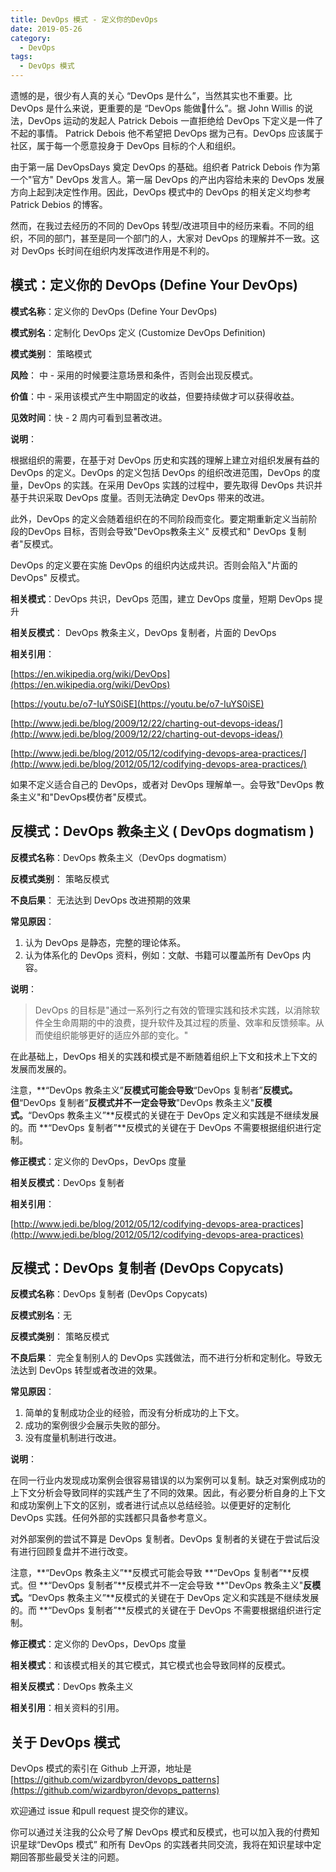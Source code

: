 ```yaml
---
title: DevOps 模式 - 定义你的DevOps
date: 2019-05-26
category: 
  - DevOps
tags:
  - DevOps 模式
---
```


遗憾的是，很少有人真的关心 “DevOps 是什么”，当然其实也不重要。比 DevOps 是什么来说，更重要的是 “DevOps 能做什么”。据 John Willis 的说法，DevOps 运动的发起人 Patrick Debois 一直拒绝给 DevOps 下定义是一件了不起的事情。 Patrick Debois  他不希望把 DevOps 据为己有。DevOps 应该属于社区，属于每一个愿意投身于 DevOps 目标的个人和组织。

由于第一届 DevOpsDays 奠定 DevOps 的基础。组织者 Patrick Debois 作为第一个"官方" DevOps 发言人。第一届 DevOps 的产出内容给未来的 DevOps 发展方向上起到决定性作用。因此，DevOps 模式中的 DevOps 的相关定义均参考Patrick Debios 的博客。

然而，在我过去经历的不同的 DevOps 转型/改进项目中的经历来看。不同的组织，不同的部门，甚至是同一个部门的人，大家对 DevOps 的理解并不一致。这对 DevOps 长时间在组织内发挥改进作用是不利的。

## 模式：定义你的 DevOps (Define Your DevOps)

**模式名称**：定义你的 DevOps (Define Your DevOps)

**模式别名**：定制化 DevOps 定义 (Customize DevOps Definition)

**模式类别**： 策略模式

**风险**： 中 - 采用的时候要注意场景和条件，否则会出现反模式。

**价值**：中 - 采用该模式产生中期固定的收益，但要持续做才可以获得收益。

**见效时间**：快 - 2 周内可看到显著改进。

**说明**：

根据组织的需要，在基于对 DevOps 历史和实践的理解上建立对组织发展有益的 DevOps 的定义。DevOps 的定义包括 DevOps 的组织改进范围，DevOps 的度量，DevOps 的实践。在采用 DevOps 实践的过程中，要先取得 DevOps 共识并基于共识采取 DevOps 度量。否则无法确定 DevOps 带来的改进。

此外，DevOps 的定义会随着组织在的不同阶段而变化。要定期重新定义当前阶段的DevOps 目标，否则会导致"DevOps教条主义" 反模式和" DevOps 复制者"反模式。

DevOps 的定义要在实施 DevOps 的组织内达成共识。否则会陷入"片面的 DevOps" 反模式。

**相关模式**：DevOps 共识，DevOps 范围，建立 DevOps 度量，短期 DevOps 提升

**相关反模式**： DevOps 教条主义，DevOps 复制者，片面的 DevOps

**相关引用**：

[https://en.wikipedia.org/wiki/DevOps](https://en.wikipedia.org/wiki/DevOps)

[https://youtu.be/o7-IuYS0iSE](https://youtu.be/o7-IuYS0iSE)

[http://www.jedi.be/blog/2009/12/22/charting-out-devops-ideas/](http://www.jedi.be/blog/2009/12/22/charting-out-devops-ideas/)

[http://www.jedi.be/blog/2012/05/12/codifying-devops-area-practices/](http://www.jedi.be/blog/2012/05/12/codifying-devops-area-practices/)

如果不定义适合自己的 DevOps，或者对 DevOps 理解单一。会导致"DevOps 教条主义"和"DevOps模仿者"反模式。

## 反模式：DevOps 教条主义 ( DevOps dogmatism )

**反模式名称**：DevOps 教条主义（DevOps dogmatism）

**反模式类别**： 策略反模式

**不良后果**： 无法达到 DevOps 改进预期的效果

**常见原因**：

1. 认为 DevOps 是静态，完整的理论体系。
2. 认为体系化的 DevOps 资料，例如：文献、书籍可以覆盖所有 DevOps 内容。

**说明**：

> DevOps 的目标是"通过一系列行之有效的管理实践和技术实践，以消除软件全生命周期的中的浪费，提升软件及其过程的质量、效率和反馈频率。从而使组织能够更好的适应外部的变化。"

在此基础上，DevOps 相关的实践和模式是不断随着组织上下文和技术上下文的发展而发展的。

注意，**“DevOps 教条主义”**反模式可能会导致**“DevOps 复制者”**反模式。但**“DevOps 复制者”**反模式并不一定会导致**"DevOps 教条主义"**反模式。**“DevOps 教条主义”**反模式的关键在于 DevOps 定义和实践是不继续发展的。而 **“DevOps 复制者”**反模式的关键在于 DevOps 不需要根据组织进行定制。

**修正模式**：定义你的 DevOps，DevOps 度量

**相关反模式**：DevOps 复制者

**相关引用**：

[http://www.jedi.be/blog/2012/05/12/codifying-devops-area-practices](http://www.jedi.be/blog/2012/05/12/codifying-devops-area-practices)

## 反模式：DevOps 复制者 (DevOps Copycats)

**反模式名称**：DevOps 复制者 (DevOps Copycats)

**反模式别名**：无

**反模式类别**： 策略反模式

**不良后果**： 完全复制别人的 DevOps 实践做法，而不进行分析和定制化。导致无法达到 DevOps 转型或者改进的效果。

**常见原因**：

1. 简单的复制成功企业的经验，而没有分析成功的上下文。
2. 成功的案例很少会展示失败的部分。
3. 没有度量机制进行改进。

**说明**：

在同一行业内发现成功案例会很容易错误的以为案例可以复制。缺乏对案例成功的上下文分析会导致同样的实践产生了不同的效果。因此，有必要分析自身的上下文和成功案例上下文的区别，或者进行试点以总结经验。以便更好的定制化 DevOps 实践。任何外部的实践都只具备参考意义。

对外部案例的尝试不算是 DevOps 复制者。DevOps 复制者的关键在于尝试后没有进行回顾复盘并不进行改变。

注意，**“DevOps 教条主义”**反模式可能会导致 **“DevOps 复制者”**反模式。但 **“DevOps 复制者”**反模式并不一定会导致 **"DevOps 教条主义"**反模式。**“DevOps 教条主义”**反模式的关键在于 DevOps 定义和实践是不继续发展的。而 **“DevOps 复制者”**反模式的关键在于 DevOps 不需要根据组织进行定制。

**修正模式**：定义你的 DevOps，DevOps 度量

**相关模式**：和该模式相关的其它模式，其它模式也会导致同样的反模式。

**相关反模式**：DevOps 教条主义

**相关引用**：相关资料的引用。

## 关于 DevOps 模式

DevOps 模式的索引在 Github 上开源，地址是 [https://github.com/wizardbyron/devops_patterns](https://github.com/wizardbyron/devops_patterns)

欢迎通过 issue 和pull request 提交你的建议。

你可以通过关注我的公众号了解 DevOps 模式和反模式，也可以加入我的付费知识星球“DevOps 模式” 和所有 DevOps 的实践者共同交流，我将在知识星球中定期回答那些最受关注的问题。

